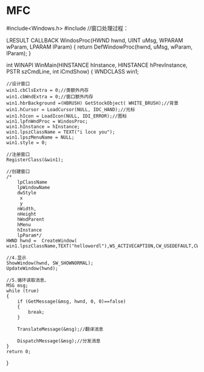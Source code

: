 # MFC
#include<Windows.h>
#include <iostream>
//窗口处理过程：

LRESULT CALLBACK WindosProc(HWND hwnd, UINT uMsg, WPARAM wParam, LPARAM lParam)
{
	return DefWindowProc(hwnd, uMsg, wParam, lParam);
}

int WINAPI WinMain(HINSTANCE hInstance, HINSTANCE hPrevInstance, PSTR szCmdLine, int iCmdShow)
{
	WNDCLASS win1;

	//设计窗口
	win1.cbClsExtra = 0;//类额外内存
	win1.cbWndExtra = 0;//窗口额外内存
	win1.hbrBackground =(HBRUSH) GetStockObject( WHITE_BRUSH);//背景
	win1.hCursor = LoadCursor(NULL, IDC_HAND);//光标
	win1.hIcon = LoadIcon(NULL, IDI_ERROR);//图标
	win1.lpfnWndProc = WindosProc;
	win1.hInstance = hInstance;
	win1.lpszClassName = TEXT("i loce you");
	win1.lpszMenuName = NULL;
	win1.style = 0;

	//注册窗口
	RegisterClass(&win1);

	//创建窗口
	/*
		lpClassName
		lpWindowName
	    dwStyle
		 x
		 y
		nWidth,
		nHeight
		hWndParent
		hMenu
		hInstance
		lpParam*/
	HWND hwnd =  CreateWindow(
	win1.lpszClassName,TEXT("hellowordl"),WS_ACTIVECAPTION,CW_USEDEFAULT,CW_USEDEFAULT,CW_USEDEFAULT,CW_USEDEFAULT,NULL,NULL,hInstance,NULL);
	
	//4.显示
	ShowWindow(hwnd, SW_SHOWNORMAL);
	UpdateWindow(hwnd);

	//5.循环读取消息、
	MSG msg;
	while (true)
	{
		if (GetMessage(&msg, hwnd, 0, 0)==false)
		{
			break;
		}

		TranslateMessage(&msg);//翻译消息

		DispatchMessage(&msg);//分发消息
	}
	return 0;
}
